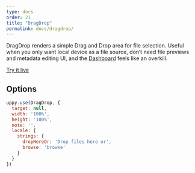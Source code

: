 ```yaml
---
type: docs
order: 21
title: "DragDrop"
permalink: docs/dragdrop/
---
```


DragDrop renders a simple Drag and Drop area for file selection. Useful when you only want local device as a file source, don’t need file previews and metadata editing UI, and the [Dashboard](/docs/dashboard/) feels like an overkill.

[Try it live](/examples/dragdrop/)

## Options

```js
uppy.use(DragDrop, {
  target: null,
  width: '100%',
  height: '100%',
  note: '',
  locale: {
    strings: {
      dropHereOr: 'Drop files here or',
      browse: 'browse'
    }
  }
})
```

